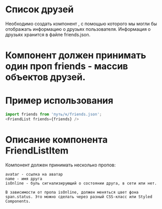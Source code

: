 # Список друзей
Необходимо создать компонент <FriendList>, с помощью которого мы могли бы отображать информацию о друзьях пользователя. Информация о друзьях хранится в файле friends.json.

# Компонент должен принимать один проп friends - массив объектов друзей.
# Пример использования

```js
import friends from 'путь/к/friends.json';
<FriendList friends={friends} />
```


# Описание компонента FriendListItem
Компонент должен принимать несколько пропов:

```
avatar - ссылка на аватар
name - имя друга
isOnline - буль сигнализирующий о состоянии друга, в сети или нет.

В зависимости от пропа isOnline, должен меняться цвет фона span.status. Это можно сделать через разный CSS-класс или Styled Components.
```





